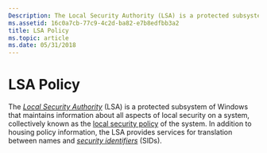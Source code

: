 ```yaml
---
Description: The Local Security Authority (LSA) is a protected subsystem of Windows that maintains information about all aspects of local security on a system, collectively known as the local security policy of the system.
ms.assetid: 16c0a7cb-77c9-4c2d-ba82-e7b8edfbb3a2
title: LSA Policy
ms.topic: article
ms.date: 05/31/2018
---
```


# LSA Policy

The [*Local Security Authority*](/windows/desktop/SecGloss/l-gly) (LSA) is a protected subsystem of Windows that maintains information about all aspects of local security on a system, collectively known as the [local security policy](local-security-policy.md) of the system. In addition to housing policy information, the LSA provides services for translation between names and [*security identifiers*](/windows/desktop/SecGloss/s-gly) (SIDs).

 

 